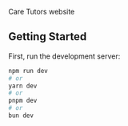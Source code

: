 Care Tutors website

## Getting Started

First, run the development server:

```bash
npm run dev
# or
yarn dev
# or
pnpm dev
# or
bun dev
```
